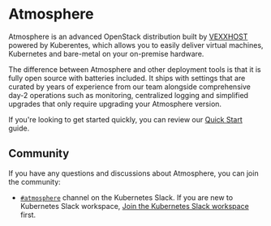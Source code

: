# Atmosphere

Atmosphere is an advanced OpenStack distribution built by [VEXXHOST](https://vexxhost.com)
powered by Kuberentes, which allows you to easily deliver virtual machines,
Kubernetes and bare-metal on your on-premise hardware.

The difference between Atmosphere and other deployment tools is that it is
fully open source with batteries included.  It ships with settings that are
curated by years of experience from our team alongside comprehensive day-2
operations such as monitoring, centralized logging and simplified upgrades
that only require upgrading your Atmosphere version.

If you're looking to get started quickly, you can review our
[Quick Start](deploy/quick-start.md) guide.

## Community

If you have any questions and discussions about Atmosphere, you can join the
community:

* [`#atmosphere`](https://kubernetes.slack.com/archives/C056YSPJB7U) channel
  on the Kubernetes Slack. If you are new to Kubernetes Slack workspace,
  [Join the Kubernetes Slack workspace](https://slack.kubernetes.io/) first.
